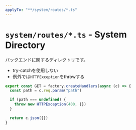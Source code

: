 ```yaml
---
applyTo: "**/system/routes/*.ts"
---
```


# `system/routes/*.ts` - System Directory

バックエンドに関するディレクトリです。

- try-catchを使用しない
- 例外では`HTTPException`をthrowする

```ts
export const GET = factory.createHandlers(async (c) => {
  const path = c.req.param("path")

  if (path === undefined) {
    throw new HTTPException(400, {})
  }

  return c.json({})
}
```
